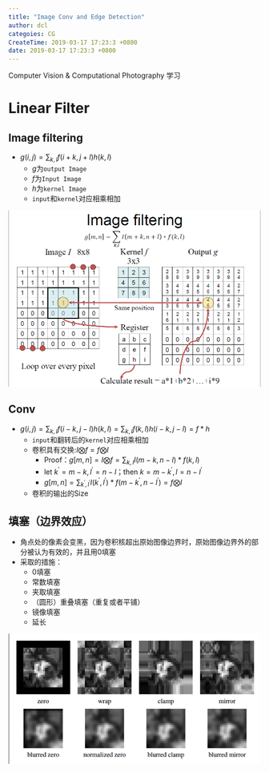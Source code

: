 ```yaml
---
title: "Image Conv and Edge Detection"
author: dcl
categoies: CG
CreateTime: 2019-03-17 17:23:3 +0800
date: 2019-03-17 17:23:3 +0800
---
```

Computer Vision & Computational Photography 学习
<!--more-->

# Linear Filter

## Image filtering

- $g(i,j) = \sum_{k,l}f(i+k, j+l)h(k,l)$
    - $g$为`output Image`
    - $f$为`Input Image`
    - $h$为`kernel Image`
    - `input`和`kernel`对应相乘相加

!['img'](../images\cg_1.png)

## Conv

- $g(i,j) = \sum_{k,l}f(i-k, j-l)h(k,l) = \sum_{k,l}f(k,l)h(i-k,j-l) = f * h$
    - `input`和翻转后的`kernel`对应相乘相加
    - 卷积具有交换:$I \bigotimes f = f \bigotimes I$
        - Proof：$g[m,n] = I \bigotimes f = \sum_{k, l}I(m-k, n-l) * f(k, l)$
        - let $k^{'} = m - k, l^{'} = n - l$；then $k = m - k^{'}, l = n - l^{'}$
        - $g[m, n] = \sum_{k^{'}, l^{'}}I(k^{'}, l^{'}) * f(m - k^{'}, n - l^{'}) = f \bigotimes I$
    - 卷积的输出的Size

## 填塞（边界效应）

- 角点处的像素会变黑，因为卷积核超出原始图像边界时，原始图像边界外的部分被认为有效的，并且用0填塞
- 采取的措施：
    - 0填塞
    - 常数填塞
    - 夹取填塞
    - （圆形）重叠填塞（重复或者平铺）
    - 镜像填塞
    - 延长

!['img'](../images\cg_2.png)